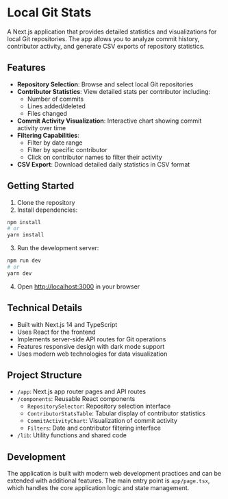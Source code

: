 # Local Git Stats

A Next.js application that provides detailed statistics and visualizations for local Git repositories. The app allows you to analyze commit history, contributor activity, and generate CSV exports of repository statistics.

## Features

- **Repository Selection**: Browse and select local Git repositories
- **Contributor Statistics**: View detailed stats per contributor including:
  - Number of commits
  - Lines added/deleted
  - Files changed
- **Commit Activity Visualization**: Interactive chart showing commit activity over time
- **Filtering Capabilities**:
  - Filter by date range
  - Filter by specific contributor
  - Click on contributor names to filter their activity
- **CSV Export**: Download detailed daily statistics in CSV format

## Getting Started

1. Clone the repository
2. Install dependencies:
```bash
npm install
# or
yarn install
```

3. Run the development server:
```bash
npm run dev
# or
yarn dev
```

4. Open [http://localhost:3000](http://localhost:3000) in your browser

## Technical Details

- Built with Next.js 14 and TypeScript
- Uses React for the frontend
- Implements server-side API routes for Git operations
- Features responsive design with dark mode support
- Uses modern web technologies for data visualization

## Project Structure

- `/app`: Next.js app router pages and API routes
- `/components`: Reusable React components
  - `RepositorySelector`: Repository selection interface
  - `ContributorStatsTable`: Tabular display of contributor statistics
  - `CommitActivityChart`: Visualization of commit activity
  - `Filters`: Date and contributor filtering interface
- `/lib`: Utility functions and shared code

## Development

The application is built with modern web development practices and can be extended with additional features. The main entry point is `app/page.tsx`, which handles the core application logic and state management.
